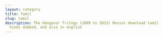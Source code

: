```yaml
---
layout: category
title: Tamil
slug: tamil
description: The Hangover Trilogy (2009 to 2013) Movies download tamil dubbed,
  hindi dubbed, and also in english
---
```

